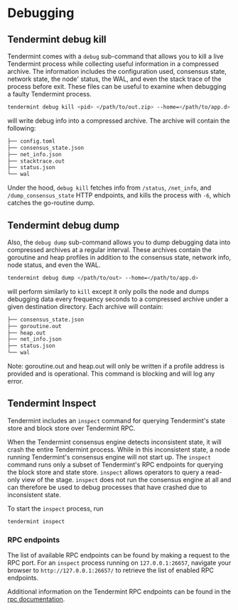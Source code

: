 # Debugging

## Tendermint debug kill

Tendermint comes with a `debug` sub-command that allows you to kill a live
Tendermint process while collecting useful information in a compressed archive.
The information includes the configuration used, consensus state, network
state, the node' status, the WAL, and even the stack trace of the process
before exit. These files can be useful to examine when debugging a faulty
Tendermint process.

```bash
tendermint debug kill <pid> </path/to/out.zip> --home=</path/to/app.d>
```

will write debug info into a compressed archive. The archive will contain the
following:

```sh
├── config.toml
├── consensus_state.json
├── net_info.json
├── stacktrace.out
├── status.json
└── wal
```

Under the hood, `debug kill` fetches info from `/status`, `/net_info`, and
`/dump_consensus_state` HTTP endpoints, and kills the process with `-6`, which
catches the go-routine dump.

## Tendermint debug dump

Also, the `debug dump` sub-command allows you to dump debugging data into
compressed archives at a regular interval. These archives contain the goroutine
and heap profiles in addition to the consensus state, network info, node
status, and even the WAL.

```bash
tendermint debug dump </path/to/out> --home=</path/to/app.d>
```

will perform similarly to `kill` except it only polls the node and
dumps debugging data every frequency seconds to a compressed archive under a
given destination directory. Each archive will contain:

```sh
├── consensus_state.json
├── goroutine.out
├── heap.out
├── net_info.json
├── status.json
└── wal
```

Note: goroutine.out and heap.out will only be written if a profile address is
provided and is operational. This command is blocking and will log any error.

## Tendermint Inspect

Tendermint includes an `inspect` command for querying Tendermint's state store and block
store over Tendermint RPC.

When the Tendermint consensus engine detects inconsistent state, it will crash the
entire Tendermint process.
While in this inconsistent state, a node running Tendermint's consensus engine will not start up.
The `inspect` command runs only a subset of Tendermint's RPC endpoints for querying the block store
and state store.
`inspect` allows operators to query a read-only view of the stage.
`inspect` does not run the consensus engine at all and can therefore be used to debug
processes that have crashed due to inconsistent state.


To start the `inspect` process, run
```bash
tendermint inspect
```

### RPC endpoints
The list of available RPC endpoints can be found by making a request to the RPC port.
For an `inspect` process running on `127.0.0.1:26657`, navigate your browser to
`http://127.0.0.1:26657/` to retrieve the list of enabled RPC endpoints.

Additional information on the Tendermint RPC endpoints can be found in the [rpc documentation](https://docs.tendermint.com/master/rpc).
